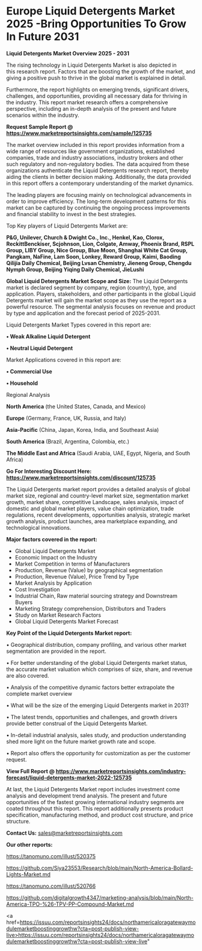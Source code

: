 # Europe Liquid Detergents Market 2025 -Bring Opportunities To Grow In Future 2031

<Strong> Liquid Detergents Market Overview 2025 - 2031</strong>

The rising technology in Liquid Detergents Market is also depicted in this research report. Factors that are boosting the growth of the market, and giving a positive push to thrive in the global market is explained in detail.

Furthermore, the report highlights on emerging trends, significant drivers, challenges, and opportunities, providing all necessary data for thriving in the industry. This report market research offers a comprehensive perspective, including an in-depth analysis of the present and future scenarios within the industry.

<strong>Request Sample Report @ <a href=https://www.marketreportsinsights.com/sample/125735>https://www.marketreportsinsights.com/sample/125735</a></strong>

The market overview included in this report provides information from a wide range of resources like government organizations, established companies, trade and industry associations, industry brokers and other such regulatory and non-regulatory bodies. The data acquired from these organizations authenticate the Liquid Detergents research report, thereby aiding the clients in better decision making. Additionally, the data provided in this report offers a contemporary understanding of the market dynamics.

The leading players are focusing mainly on technological advancements in order to improve efficiency. The long-term development patterns for this market can be captured by continuing the ongoing process improvements and financial stability to invest in the best strategies.

Top Key players of Liquid Detergents Market are:

<strong>P&G, Unilever, Church & Dwight Co., Inc., Henkel, Kao, Clorox, ReckittBenckiser, Scjohnson, Lion, Colgate, Amway, Phoenix Brand, RSPL Group, LIBY Group, Nice Group, Blue Moon, Shanghai White Cat Group, Pangkam, NaFine, Lam Soon, Lonkey, Reward Group, Kaimi, Baoding Qilijia Daily Chemical, Beijing Lvsan Chemistry, Jieneng Group, Chengdu Nymph Group, Beijing Yiqing Daily Chemical, JieLushi</strong>

<strong><b>Global Liquid Detergents Market Scope and Size:</b></strong>
The Liquid Detergents market is declared segment by company, region (country), type, and application. Players, stakeholders, and other participants in the global Liquid Detergents market will gain the market scope as they use the report as a powerful resource. The segmental analysis focuses on revenue and product by type and application and the forecast period of 2025-2031.

Liquid Detergents Market Types covered in this report are:

<strong>• Weak Alkaline Liquid Detergent

• Neutral Liquid Detergent</strong>

Market Applications covered in this report are:

<strong>• Commercial Use

• Household</strong> 

Regional Analysis

<strong>North America</strong> (the United States, Canada, and Mexico)

<strong>Europe</strong> (Germany, France, UK, Russia, and Italy)

<strong>Asia-Pacific</strong> (China, Japan, Korea, India, and Southeast Asia)

<strong>South America</strong> (Brazil, Argentina, Colombia, etc.)

<strong>The Middle East and Africa</strong> (Saudi Arabia, UAE, Egypt, Nigeria, and South Africa)

<strong>Go For Interesting Discount Here: <a href=https://www.marketreportsinsights.com/discount/125735>https://www.marketreportsinsights.com/discount/125735</a></strong>

The Liquid Detergents market report provides a detailed analysis of global market size, regional and country-level market size, segmentation market growth, market share, competitive Landscape, sales analysis, impact of domestic and global market players, value chain optimization, trade regulations, recent developments, opportunities analysis, strategic market growth analysis, product launches, area marketplace expanding, and technological innovations.

<strong><b>Major factors covered in the report:</b></strong>
<ul>
  <li>Global Liquid Detergents Market </li>
  <li>Economic Impact on the Industry</li>
  <li>Market Competition in terms of Manufacturers</li>
  <li>Production, Revenue (Value) by geographical segmentation</li>
  <li>Production, Revenue (Value), Price Trend by Type</li>
  <li>Market Analysis by Application</li>
  <li>Cost Investigation</li>
  <li>Industrial Chain, Raw material sourcing strategy and Downstream Buyers</li>
  <li>Marketing Strategy comprehension, Distributors and Traders</li>
  <li>Study on Market Research Factors</li>
  <li>Global Liquid Detergents Market Forecast</li>
</ul>

<strong><b>Key Point of the Liquid Detergents Market report:</b></strong>

• Geographical distribution, company profiling, and various other market segmentation are provided in the report.

• For better understanding of the global Liquid Detergents market status, the accurate market valuation which comprises of size, share, and revenue are also covered.

• Analysis of the competitive dynamic factors better extrapolate the complete market overview

• What will be the size of the emerging Liquid Detergents market in 2031?

• The latest trends, opportunities and challenges, and growth drivers provide better construal of the Liquid Detergents Market.

• In-detail industrial analysis, sales study, and production understanding shed more light on the future market growth rate and scope.

• Report also offers the opportunity for customization as per the customer request.

<strong><b>View Full Report @ <a href=https://www.marketreportsinsights.com/industry-forecast/liquid-detergents-market-2022-125735>https://www.marketreportsinsights.com/industry-forecast/liquid-detergents-market-2022-125735</a></b></strong>


At last, the Liquid Detergents Market report includes investment come analysis and development trend analysis. The present and future opportunities of the fastest growing international industry segments are coated throughout this report. This report additionally presents product specification, manufacturing method, and product cost structure, and price structure.

<strong>Contact Us:</strong>
sales@marketreportsinsights.com

<strong>Our other reports:</strong>

<a href=https://tanomuno.com/illust/520375>https://tanomuno.com/illust/520375</a>

<a href=https://github.com/Siya23553/Research/blob/main/North-America-Bollard-Lights-Market.md>https://github.com/Siya23553/Research/blob/main/North-America-Bollard-Lights-Market.md</a>

<a href=https://tanomuno.com/illust/520766>https://tanomuno.com/illust/520766</a>

<a href=https://github.com/digitalgrowth4347/marketing-analysis/blob/main/North-America-TPO-%26-TPV-PP-Compound-Market.md>https://github.com/digitalgrowth4347/marketing-analysis/blob/main/North-America-TPO-%26-TPV-PP-Compound-Market.md</a>

<a href=https://issuu.com/reportsinsights24/docs/northamericaloragatewaymodulemarketboostinggrowthw?cta=post-publish-view-live>https://issuu.com/reportsinsights24/docs/northamericaloragatewaymodulemarketboostinggrowthw?cta=post-publish-view-live</a>"
